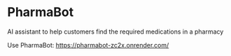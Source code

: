 # PharmaBot
AI assistant to help customers find the required medications in a pharmacy 

Use PharmaBot: https://pharmabot-zc2x.onrender.com/
